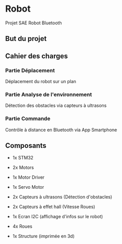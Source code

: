# Robot
Projet SAE Robot Bluetooth

## But du projet

## Cahier des charges

### Partie Déplacement
Déplacement du robot sur un plan

### Partie Analyse de l'environnement
Détection des obstacles via capteurs à ultrasons

### Partie Commande
Contrôle à distance en Bluetooth via App Smartphone

## Composants
* 1x STM32
* 2x Motors
* 1x Motor Driver
* 1x Servo Motor
* 2x Capteurs à ultrasons (Détection d'obstacles)
* 2x Capteurs à effet hall (Vitesse Roues)
* 1x Ecran I2C (affichage d'infos sur le robot)

* 4x Roues
* 1x Structure (imprimée en 3d)



